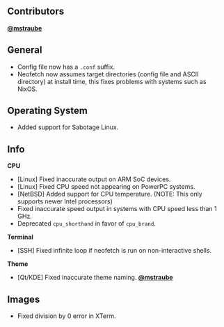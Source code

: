 ## Contributors

**[@mstraube](https://github.com/mstraube)**


## General

- Config file now has a `.conf` suffix.
- Neofetch now assumes target directories (config file and ASCII directory) at install time, this fixes problems with systems such as NixOS.


## Operating System

- Added support for Sabotage Linux.


## Info

**CPU**

- [Linux] Fixed inaccurate output on ARM SoC devices.
- [Linux] Fixed CPU speed not appearing on PowerPC systems.
- [NetBSD] Added support for CPU temperature. (NOTE: This only supports newer Intel processors)
- Fixed inaccurate speed output in systems with CPU speed less than 1 GHz.
- Deprecated `cpu_shorthand` in favor of `cpu_brand`.

**Terminal**

- [SSH] Fixed infinite loop if neofetch is run on non-interactive shells.

**Theme**

- [Qt/KDE] Fixed inaccurate theme naming. **[@mstraube](https://github.com/mstraube)**

## Images

- Fixed division by 0 error in XTerm.

